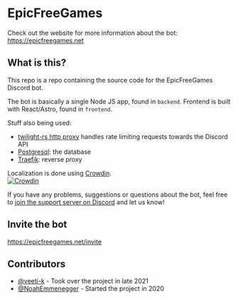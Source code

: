 # EpicFreeGames

Check out the website for more information about the bot:  
https://epicfreegames.net

## What is this?

This repo is a repo containing the source code for the EpicFreeGames Discord bot.

The bot is basically a single Node JS app, found in `backend`.
Frontend is built with React/Astro, found in `frontend`.

Stuff also being used:

-   [twilight-rs http proxy](https://github.com/twilight-rs/http-proxy) handles rate limiting requests towards the Discord API
-   [Postgresql](https://www.postgresql.org/): the database
-   [Traefik](https://traefik.io/): reverse proxy

Localization is done using [Crowdin](https://crowdin.com/project/epicfreegames).  
[![Crowdin](https://badges.crowdin.net/epicfreegames/localized.svg)](https://crowdin.com/project/epicfreegames)

If you have any problems, suggestions or questions about the bot, feel free to [join the support server on Discord](https://epicfreegames.net/discord) and let us know!

## Invite the bot

https://epicfreegames.net/invite

## Contributors

-   [@veeti-k](https://github.com/veeti-k) - Took over the project in late 2021
-   [@NoahEmmenegger](https://github.com/NoahEmmenegger) - Started the project in 2020
